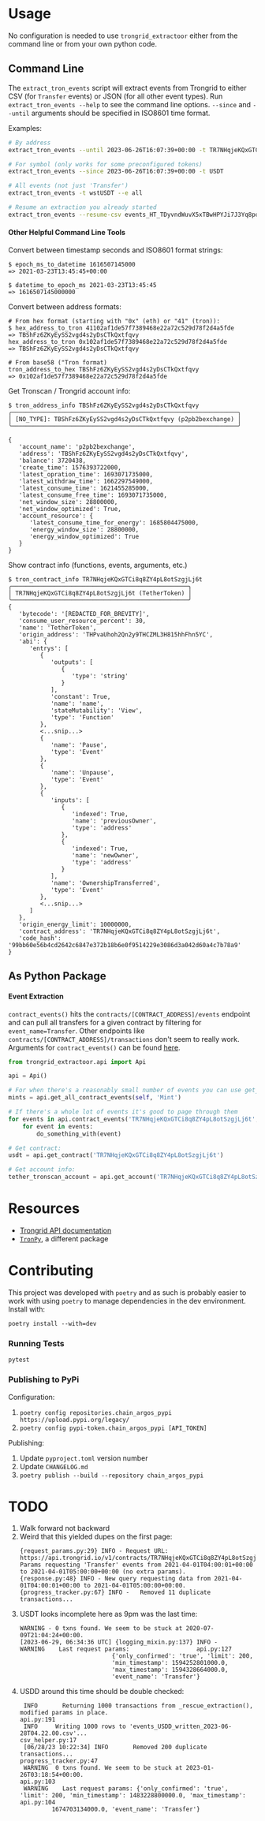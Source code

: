 # Usage
No configuration is needed to use `trongrid_extractoor` either from the command line or from your own python code.

## Command Line
The `extract_tron_events` script will extract events from Trongrid to either CSV (for `Transfer` events) or JSON (for all other event types). Run `extract_tron_events --help` to see the command line options. `--since` and `--until` arguments should be specified in ISO8601 time format.

Examples:
```sh
# By address
extract_tron_events --until 2023-06-26T16:07:39+00:00 -t TR7NHqjeKQxGTCi8q8ZY4pL8otSzgjLj6t

# For symbol (only works for some preconfigured tokens)
extract_tron_events --since 2023-06-26T16:07:39+00:00 -t USDT

# All events (not just 'Transfer')
extract_tron_events -t wstUSDT --e all

# Resume an extraction you already started
extract_tron_events --resume-csv events_HT_TDyvndWuvX5xTBwHPYJi7J3Yq8pq8yh62h.csv
```

#### Other Helpful Command Line Tools
Convert between timestamp seconds and ISO8601 format strings:

```shell
$ epoch_ms_to_datetime 1616507145000
=> 2021-03-23T13:45:45+00:00

$ datetime_to_epoch_ms 2021-03-23T13:45:45
=> 1616507145000000
```

Convert between address formats:
```shell
# From hex format (starting with "0x" (eth) or "41" (tron)):
$ hex_address_to_tron 41102af1de57f7389468e22a72c529d78f2d4a5fde
=> TBShFz6ZKyEySS2vgd4s2yDsCTkQxtfqvy
hex_address_to_tron 0x102af1de57f7389468e22a72c529d78f2d4a5fde
=> TBShFz6ZKyEySS2vgd4s2yDsCTkQxtfqvy

# From base58 ("Tron format)
tron_address_to_hex TBShFz6ZKyEySS2vgd4s2yDsCTkQxtfqvy
=> 0x102af1de57f7389468e22a72c529d78f2d4a5fde
```

Get Tronscan / Trongrid account info:
```shell
$ tron_address_info TBShFz6ZKyEySS2vgd4s2yDsCTkQxtfqvy
╭────────────────────────────────────────────────────────────────╮
│ [NO_TYPE]: TBShFz6ZKyEySS2vgd4s2yDsCTkQxtfqvy (p2pb2bexchange) │
╰────────────────────────────────────────────────────────────────╯

{
   'account_name': 'p2pb2bexchange',
   'address': 'TBShFz6ZKyEySS2vgd4s2yDsCTkQxtfqvy',
   'balance': 3720438,
   'create_time': 1576393722000,
   'latest_opration_time': 1693071735000,
   'latest_withdraw_time': 1662297549000,
   'latest_consume_time': 1621455285000,
   'latest_consume_free_time': 1693071735000,
   'net_window_size': 28800000,
   'net_window_optimized': True,
   'account_resource': {
      'latest_consume_time_for_energy': 1685804475000,
      'energy_window_size': 28800000,
      'energy_window_optimized': True
   }
}
```

Show contract info (functions, events, arguments, etc.)
```shell
$ tron_contract_info TR7NHqjeKQxGTCi8q8ZY4pL8otSzgjLj6t
╭──────────────────────────────────────────────────╮
│ TR7NHqjeKQxGTCi8q8ZY4pL8otSzgjLj6t (TetherToken) │
╰──────────────────────────────────────────────────╯
{
   'bytecode': '[REDACTED_FOR_BREVITY]',
   'consume_user_resource_percent': 30,
   'name': 'TetherToken',
   'origin_address': 'THPvaUhoh2Qn2y9THCZML3H815hhFhn5YC',
   'abi': {
      'entrys': [
         {
            'outputs': [
               {
                  'type': 'string'
               }
            ],
            'constant': True,
            'name': 'name',
            'stateMutability': 'View',
            'type': 'Function'
         },
         <...snip...>
         {
            'name': 'Pause',
            'type': 'Event'
         },
         {
            'name': 'Unpause',
            'type': 'Event'
         },
         {
            'inputs': [
               {
                  'indexed': True,
                  'name': 'previousOwner',
                  'type': 'address'
               },
               {
                  'indexed': True,
                  'name': 'newOwner',
                  'type': 'address'
               }
            ],
            'name': 'OwnershipTransferred',
            'type': 'Event'
         },
         <...snip...>
      ]
   },
   'origin_energy_limit': 10000000,
   'contract_address': 'TR7NHqjeKQxGTCi8q8ZY4pL8otSzgjLj6t',
   'code_hash': '99bb60e56b4cd2642c6847e372b18b6e0f9514229e3086d3a042d60a4c7b78a9'
}
```

## As Python Package
#### Event Extraction
`contract_events()` hits the `contracts/[CONTRACT_ADDRESS]/events` endpoint and can pull all transfers for a given contract by filtering for `event_name=Transfer`. Other endpoints like `contracts/[CONTRACT_ADDRESS]/transactions` don't seem to really work.
Arguments for `contract_events()` can be found [here](trongrid_extractoor/api.py).

```python
from trongrid_extractoor.api import Api

api = Api()

# For when there's a reasonably small number of events you can use get_all_contract_events()
mints = api.get_all_contract_events(self, 'Mint')

# If there's a whole lot of events it's good to page through them
for events in api.contract_events('TR7NHqjeKQxGTCi8q8ZY4pL8otSzgjLj6t', since='2022-05-05', until='2022-08-31'):
    for event in events:
        do_something_with(event)

# Get contract:
usdt = api.get_contract('TR7NHqjeKQxGTCi8q8ZY4pL8otSzgjLj6t')

# Get account info:
tether_tronscan_account = api.get_account('TR7NHqjeKQxGTCi8q8ZY4pL8otSzgjLj6t')
```

# Resources
* [Trongrid API documentation](https://developers.tron.network/v4.0/reference/note)
* [`TronPy`](https://github.com/andelf/tronpy), a different package

# Contributing
This project was developed with `poetry` and as such is probably easier to work with using `poetry` to manage dependencies in the dev environment. Install with:
```
poetry install --with=dev
```

### Running Tests
```
pytest
```

### Publishing to PyPi
Configuration:
1. `poetry config repositories.chain_argos_pypi https://upload.pypi.org/legacy/`
1. `poetry config pypi-token.chain_argos_pypi [API_TOKEN]`

Publishing:
1. Update `pyproject.toml` version number
1. Update `CHANGELOG.md`
1. `poetry publish --build --repository chain_argos_pypi`

# TODO
1. Walk forward not backward
1. Weird that this yielded dupes on the first page:
   ```
   {request_params.py:29} INFO - Request URL: https://api.trongrid.io/v1/contracts/TR7NHqjeKQxGTCi8q8ZY4pL8otSzgjLj6t/events
   Params requesting 'Transfer' events from 2021-04-01T04:00:01+00:00 to 2021-04-01T05:00:00+00:00 (no extra params).
   {response.py:48} INFO - New query requesting data from 2021-04-01T04:00:01+00:00 to 2021-04-01T05:00:00+00:00.
   {progress_tracker.py:67} INFO -   Removed 11 duplicate transactions...
   ```
1. USDT looks incomplete here as 9pm was the last time:
   ```
   WARNING - 0 txns found. We seem to be stuck at 2020-07-09T21:04:24+00:00.
   [2023-06-29, 06:34:36 UTC] {logging_mixin.py:137} INFO -                     WARNING    Last request params:                   api.py:127
                             {'only_confirmed': 'true', 'limit': 200,
                             'min_timestamp': 1594252801000.0,
                             'max_timestamp': 1594328664000.0,
                             'event_name': 'Transfer'}
    ```
1. USDD around this time should be double checked:
   ```
    INFO       Returning 1000 transactions from _rescue_extraction(), modified params in place.                                    api.py:191
    INFO     Writing 1000 rows to 'events_USDD_written_2023-06-28T04.22.00.csv'...                                           csv_helper.py:17
    [06/28/23 10:22:34] INFO       Removed 200 duplicate transactions...                                                                   progress_tracker.py:47
    WARNING  0 txns found. We seem to be stuck at 2023-01-26T03:18:54+00:00.                                                       api.py:103
    WARNING    Last request params: {'only_confirmed': 'true', 'limit': 200, 'min_timestamp': 1483228800000.0, 'max_timestamp':    api.py:104
            1674703134000.0, 'event_name': 'Transfer'}
    ```
